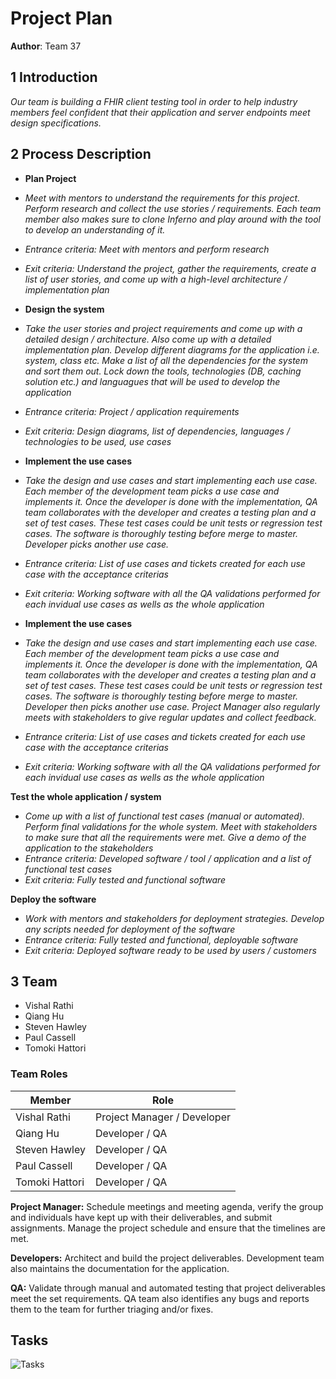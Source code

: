 # Project Plan

**Author**: Team 37

## 1 Introduction

*Our team is building a FHIR client testing tool in order to help industry members feel confident that their application and server endpoints meet design specifications.*

## 2 Process Description

- **Plan Project**
- *Meet with mentors to understand the requirements for this project. Perform research and collect the use stories / requirements. Each team member also makes sure to clone Inferno and play around with the tool to develop an understanding of it.*
- *Entrance criteria: Meet with mentors and perform research*
- *Exit criteria: Understand the project, gather the requirements, create a list of user stories, and come up with a high-level architecture / implementation plan*

- **Design the system**
- *Take the user stories and project requirements and come up with a detailed design / architecture. Also come up with a detailed implementation plan. Develop different diagrams for the application i.e. system, class etc. Make a list of all the dependencies for the system and sort them out. Lock down the tools, technologies (DB, caching solution etc.) and languagues that will be used to develop the application*
- *Entrance criteria: Project / application requirements*
- *Exit criteria: Design diagrams, list of dependencies, languages / technologies to be used, use cases*

- **Implement the use cases**
- *Take the design and use cases and start implementing each use case. Each member of the development team picks a use case and implements it. Once the developer is done with the implementation, QA team collaborates with the developer and creates a testing plan and a set of test cases. These test cases could be unit tests or regression test cases. The software is thoroughly testing before merge to master. Developer picks another use case.*
- *Entrance criteria: List of use cases and tickets created for each use case with the acceptance criterias*
- *Exit criteria: Working software with all the QA validations performed for each invidual use cases as wells as the whole application*

- **Implement the use cases**
- *Take the design and use cases and start implementing each use case. Each member of the development team picks a use case and implements it. Once the developer is done with the implementation, QA team collaborates with the developer and creates a testing plan and a set of test cases. These test cases could be unit tests or regression test cases. The software is thoroughly testing before merge to master. Developer then picks another use case. Project Manager also regularly meets with stakeholders to give regular updates and collect feedback.*
- *Entrance criteria: List of use cases and tickets created for each use case with the acceptance criterias*
- *Exit criteria: Working software with all the QA validations performed for each invidual use cases as wells as the whole application*

**Test the whole application / system**
- *Come up with a list of functional test cases (manual or automated). Perform final validations for the whole system. Meet with stakeholders to make sure that all the requirements were met. Give a demo of the application to the stakeholders*
- *Entrance criteria: Developed software / tool / application and a list of functional test cases*
- *Exit criteria: Fully tested and functional software*

**Deploy the software**
- *Work with mentors and stakeholders for deployment strategies. Develop any scripts needed for deployment of the software*
- *Entrance criteria: Fully tested and functional, deployable software*
- *Exit criteria: Deployed software ready to be used by users / customers*

## 3 Team

- Vishal Rathi
- Qiang Hu
- Steven Hawley
- Paul Cassell
- Tomoki Hattori

### Team Roles

| Member | Role |
| ------ | ---- |
| Vishal Rathi | Project Manager / Developer |
| Qiang Hu | Developer / QA |
| Steven Hawley | Developer / QA |
| Paul Cassell | Developer / QA |
| Tomoki Hattori | Developer / QA |

**Project Manager:** Schedule meetings and meeting agenda, verify the group and individuals have kept up with their deliverables, and submit assignments. Manage the project schedule and ensure that the timelines are met.

**Developers:** Architect and build the project deliverables. Development team also maintains the documentation for the application.

**QA:** Validate through manual and automated testing that project deliverables meet the set requirements. QA team also identifies any bugs and reports them to the team for further triaging and/or fixes.

## Tasks
![Tasks](https://github.gatech.edu/gt-cs6440-hit-fall2020/Dynamic-FHIR-Server-Client-Side-Testing-2/blob/master/images/ProjectSchedule.png)

